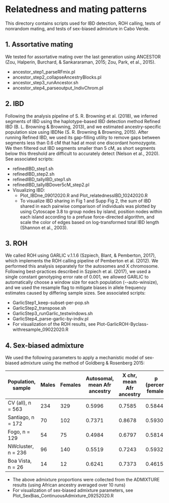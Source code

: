 # Relatedness and mating patterns
This directory contains scripts used for IBD detection, ROH calling, tests of nonrandom mating, and tests of sex-biased admixture in Cabo Verde.

## 1. Assortative mating
We tested for assortative mating over the last generation using ANCESTOR (Zou, Halperin, Burchard, & Sankararaman, 2015; Zou, Park, et al., 2015). 
* ancestor_step1_parseRFmix.pl
* ancestor_step2_collapseAncestryBlocks.pl
* ancestor_step3_runAncestor.sh
* ancestor_step4_parseoutput_IndivChrom.pl

## 2. IBD
Following the analysis pipeline of S. R. Browning et al. (2018), we inferred segments of IBD using the haplotype-based IBD detection method Refined IBD (B. L. Browning & Browning, 2013), and we estimated ancestry-specific population size using IBDNe (S. R. Browning & Browning, 2015). After running Refined IBD, we used its gap-filling utility to remove gaps between segments less than 0.6 cM that had at most one discordant homozygote. We then filtered out IBD segments smaller than 5 cM, as short segments below this threshold are difficult to accurately detect (Nelson et al., 2020). See associated scripts:
* refinedIBD_step1.sh
* refinedIBD_step2.sh
* refinedIBD_tallyIBD_step1.sh
* refinedIBD_tallyIBDover5cM_step2.pl
* Visualizing IBD:
  * Plot_IBDne_09012020.R and Plot_relatednessIBD_10242020.R
  * To visualize IBD sharing in Fig 1 and Supp Fig 2, the sum of IBD shared in each pairwise comparison of individuals was plotted by using Cytoscape 3.8 to group nodes by island, position nodes within each island according to a prefuse force-directed algorithm, and scale the color of edges based on log-transformed total IBD length (Shannon et al., 2003). 

## 3. ROH
We called ROH using GARLIC v.1.1.6 (Szpiech, Blant, & Pemberton, 2017), which implements the ROH calling pipeline of Pemberton et al. (2012). We performed this analysis separately for the autosomes and X chromosome. Following best-practices described in Szpiech et al. (2017), we used a single constant genotyping error rate of 0.001, we allowed GARLIC to automatically choose a window size for each population (--auto-winsize), and we used the resample flag to mitigate biases in allele frequency estimates caused by differing sample sizes. See associated scripts:
* GarlicStep1_keep-subset-per-pop.sh
* GarlicStep2_transpose.sh
* GarlicStep3_runGarlic_testwindows.sh
* GarlicStep4_parse-garlic-by-indiv.pl
* For visualization of the ROH results, see Plot-GarlicROH-Byclass-withresample_09022020.R

## 4. Sex-biased admixture
We used the following parameters to apply a mechanistic model of sex-biased admixture using the method of Goldberg & Rosenberg 2015:

| Population, sample | Males | Females | Autosomal, mean Afr ancestry | X chr, mean Afr ancestry | p (percent female) |
| ------------------ | ----- | ------- | ---------------------------- | ------------------------ | ------------------ |
| CV (all), n = 563 | 234 | 329 | 0.5996 | 0.7585 | 0.5844 |
| Santiago, n = 172 | 70 | 102 | 0.7371 | 0.8678 | 0.5930 |
| Fogo, n = 129 | 54 | 75 | 0.4984 | 0.6797 | 0.5814 |
| NWcluster, n = 236 | 96 | 140 | 0.5519 | 0.7243 | 0.5932 |
| Boa Vista, n = 26 | 14 | 12 | 0.6241 | 0.7373 | 0.4615 |

* The above admixture proportions were collected from the ADMIXTURE results (using African ancestry averaged over 10 runs)
* For visualization of sex-biased admixture parameters, see Plot_SexBias_ContinuousAdmixture_09252020.R
